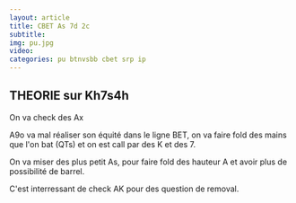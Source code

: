 ```yaml
---
layout: article
title: CBET As 7d 2c
subtitle: 
img: pu.jpg
video: 
categories: pu btnvsbb cbet srp ip
---
```


<div class="body">

  <h2>THEORIE sur Kh7s4h</h2>

  <p>On va check des Ax</p>

  <p>A9o va mal réaliser son équité dans le ligne BET, on va faire fold des mains que l'on bat (QTs) et on est call par des K et des 7.</p>

  <p>On va miser des plus petit As, pour faire fold des hauteur A et avoir plus de possibilité de barrel.</p>

  <p>C'est interressant de check AK pour des question de removal.</p>
  
</div>
